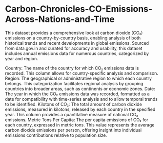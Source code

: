 # Carbon-Chronicles-CO-Emissions-Across-Nations-and-Time

This dataset provides a comprehensive look at carbon dioxide (CO₂) emissions on a country-by-country basis, enabling analysis of both historical trends and recent developments in global emissions. Sourced from data.gov.in and curated for accuracy and usability, this dataset includes annual emissions data for numerous countries, categorized by year and region.

Country: The name of the country for which CO₂ emissions data is recorded. This column allows for country-specific analysis and comparison.
Region: The geographical or administrative region to which each country belongs. This categorization facilitates regional analysis by grouping countries into broader areas, such as continents or economic zones.
Date: The year in which the CO₂ emissions data was recorded, formatted as a date for compatibility with time-series analysis and to allow temporal trends to be identified.
Kilotons of CO₂: The total amount of carbon dioxide emissions, measured in kilotons, released by each country in the specified year. This column provides a quantitative measure of national CO₂ emissions.
Metric Tons Per Capita: The per capita emissions of CO₂ for each country, expressed in metric tons. This value represents the average carbon dioxide emissions per person, offering insight into individual emissions contributions relative to population size.
